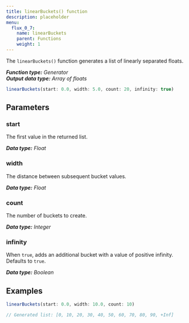 ```yaml
---
title: linearBuckets() function
description: placeholder
menu:
  flux_0_7:
    name: linearBuckets
    parent: Functions
    weight: 1
---
```


The `linearBuckets()` function generates a list of linearly separated floats.

_**Function type:** Generator_  
_**Output data type:** Array of floats_

```js
linearBuckets(start: 0.0, width: 5.0, count: 20, infinity: true)
```

## Parameters

### start
The first value in the returned list.

_**Data type:** Float_

### width
The distance between subsequent bucket values.

_**Data type:** Float_

### count
The number of buckets to create.

_**Data type:** Integer_

### infinity
When `true`, adds an additional bucket with a value of positive infinity.
Defaults to `true`.

_**Data type:** Boolean_

## Examples

```js
linearBuckets(start: 0.0, width: 10.0, count: 10)

// Generated list: [0, 10, 20, 30, 40, 50, 60, 70, 80, 90, +Inf]
```
